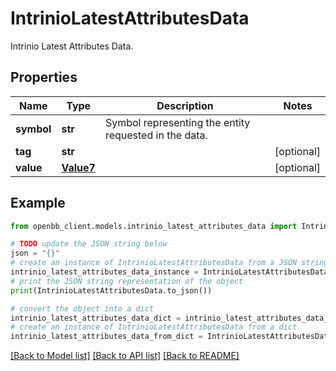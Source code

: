 # IntrinioLatestAttributesData

Intrinio Latest Attributes Data.

## Properties

Name | Type | Description | Notes
------------ | ------------- | ------------- | -------------
**symbol** | **str** | Symbol representing the entity requested in the data. | 
**tag** | **str** |  | [optional] 
**value** | [**Value7**](Value7.md) |  | [optional] 

## Example

```python
from openbb_client.models.intrinio_latest_attributes_data import IntrinioLatestAttributesData

# TODO update the JSON string below
json = "{}"
# create an instance of IntrinioLatestAttributesData from a JSON string
intrinio_latest_attributes_data_instance = IntrinioLatestAttributesData.from_json(json)
# print the JSON string representation of the object
print(IntrinioLatestAttributesData.to_json())

# convert the object into a dict
intrinio_latest_attributes_data_dict = intrinio_latest_attributes_data_instance.to_dict()
# create an instance of IntrinioLatestAttributesData from a dict
intrinio_latest_attributes_data_from_dict = IntrinioLatestAttributesData.from_dict(intrinio_latest_attributes_data_dict)
```
[[Back to Model list]](../README.md#documentation-for-models) [[Back to API list]](../README.md#documentation-for-api-endpoints) [[Back to README]](../README.md)


